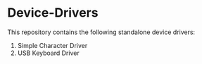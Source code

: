 # Device-Drivers
This repository contains the following standalone device drivers:
1. Simple Character Driver
2. USB Keyboard Driver
